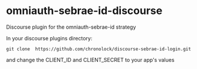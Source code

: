 omniauth-sebrae-id-discourse
=============================

Discourse plugin for the omniauth-sebrae-id strategy

In your discourse plugins directory:

    git clone  https://github.com/chronolock/discourse-sebrae-id-login.git
    
and change the CLIENT_ID and CLIENT_SECRET to your app's values
